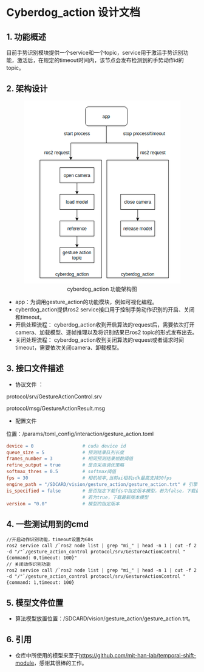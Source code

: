 # Cyberdog_action 设计文档

## 1. 功能概述

目前手势识别模块提供一个service和一个topic，service用于激活手势识别功能，激活后，在规定的timeout时间内，该节点会发布检测到的手势动作id的topic。

## 2. 架构设计

<center>

 ![avatar](./image/cyberdog_action/cyberdog_action_flow.png)
 cyberdog_action 功能架构图

</center>


- app：为调用gesture_action的功能模块，例如可视化编程。
- cyberdog_action提供ros2 service接口用于控制手势动作识别的开启、关闭和timeout。
- 开启处理流程： cyberdog_action收到开启算法的request后，需要依次打开camera、加载模型、逐帧推理以及将识别结果已ros2 topic的形式发布出去。
- 关闭处理流程： cyberdog_action收到关闭算法的request或者请求时间timeout，需要依次关闭camera、卸载模型。

## 3. 接口文件描述

- 协议文件 ：

protocol/srv/GestureActionControl.srv

protocol/msg/GestureActionResult.msg



- 配置文件

位置：/params/toml_config/interaction/gesture_action.toml

```Makefile
device = 0                  # cuda device id 
queue_size = 5              # 预测结果队列长度
frames_number = 3           # 相同预测结果帧数阈值
refine_output = true        # 是否采用调优策略
softmax_thres = 0.5         # softmax阈值
fps = 30                    # 相机帧率,当前ai相机sdk最高支持30fps
engine_path = "/SDCARD/vision/gesture_action/gesture_action.trt" # 引擎路径
is_specified = false        # 是否指定下载fds中指定版本模型，若为false，下载最新版本模型。
                            # 若为true，下载最新版本模型
version = "0.0"             # 模型的指定版本
```



## 4. 一些测试用到的cmd

```C%2B%2B
//开启动作识别功能，timeout设置为60s
ros2 service call /`ros2 node list | grep "mi_" | head -n 1 | cut -f 2 -d "/"`/gesture_action_control protocol/srv/GestureActionControl "{command: 0,timeout: 100}"
// 关闭动作识别功能
ros2 service call /`ros2 node list | grep "mi_" | head -n 1 | cut -f 2 -d "/"`/gesture_action_control protocol/srv/GestureActionControl "{command: 1,timeout: 100}

```

## 5. 模型文件位置

- 算法模型放置位置：/SDCARD/vision/gesture_action/gesture_action.trt。

## 6. 引用
- 仓库中所使用的模型来至于<https://github.com/mit-han-lab/temporal-shift-module>，感谢其很棒的工作。
